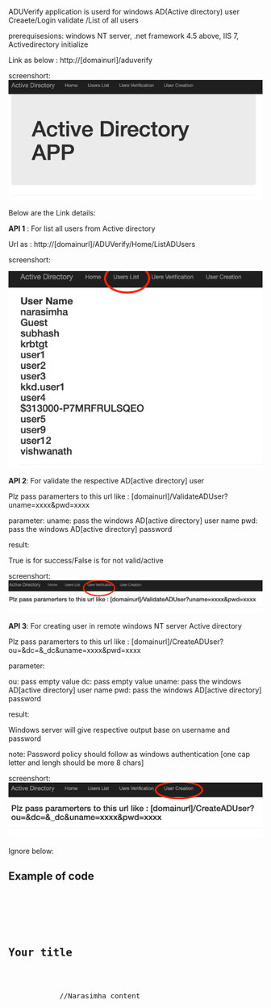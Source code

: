 ADUVerify application is userd for windows AD(Active directory) user Creaete/Login validate /List of all users

prerequisesions:
windows NT server,
.net framework 4.5 above,
IIS 7,
Activedirectory initialize

Link as below : http://[domainurl]/aduverify

screenshort:
![](images/Screenshot%202020-05-08%20at%201.55.13%20PM.png)

Below are the Link details:

<b>API 1</b> : For list all users from Active directory 

Url as : http://[domainurl]/ADUVerify/Home/ListADUsers

screenshort:

![](images/Screenshot%202020-05-08%20at%202.08.26%20PM.png)

<b>API 2</b>: For validate the respective AD[active directory]  user  

Plz pass paramerters to this url like : [domainurl]/ValidateADUser?uname=xxxx&pwd=xxxx

parameter:
uname: pass the windows AD[active directory] user name
pwd: pass the windows AD[active directory] password

result:

True is for success/False is for not valid/active

screenshort:
![](images/Screenshot%202020-05-08%20at%202.10.11%20PM.png)

<b>API 3</b>: For creating user in remote windows NT server  Active directory 

Plz pass paramerters to this url like : [domainurl]/CreateADUser?ou=&dc=&_dc&uname=xxxx&pwd=xxxx

parameter:

ou: pass empty value
dc: pass empty value
uname: pass the windows AD[active directory] user name
pwd: pass the windows AD[active directory] password

result:

Windows server will give respective output base on username and password

note: Password policy should follow as windows authentication [one cap letter and lengh should be more 8 chars]

screenshort:
![](images/Screenshot%202020-05-08%20at%202.10.41%20PM.png)

Ignore below:

<h2>Example of code</h2>
<pre>
    <div class="container">
        <div class="block two first">
            <h2>Your title</h2>
            <div class="wrap">
            //Narasimha content
            </div>
        </div>
    </div>
</pre>

